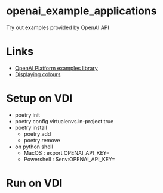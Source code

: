 # openai_example_applications
Try out examples provided by OpenAI API

# Links
- [OpenAI Platform examples library](https://platform.openai.com/examples)
- [Displaying colours](https://stackoverflow.com/questions/58404270/draw-a-grid-of-colors-using-their-hex-values)
# Setup on VDI
- poetry init
- poetry config virtualenvs.in-project true
- poetry install
    - poetry add
    - poetry remove
- on python shell
    - MacOS : export OPENAI_API_KEY=
    - Powershell : $env:OPENAI_API_KEY=

# Run on VDI